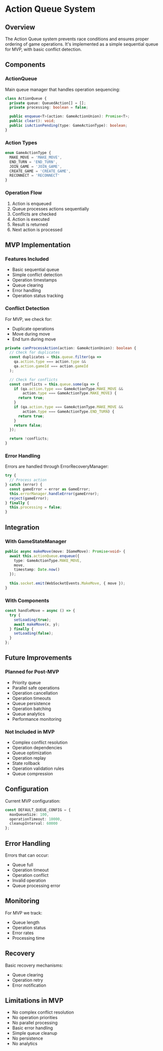 # Action Queue System

## Overview
The Action Queue system prevents race conditions and ensures proper ordering of game operations. It's implemented as a simple sequential queue for MVP, with basic conflict detection.

## Components

### ActionQueue
Main queue manager that handles operation sequencing:
```typescript
class ActionQueue {
  private queue: QueuedAction[] = [];
  private processing: boolean = false;

  public enqueue<T>(action: GameActionUnion): Promise<T>;
  public clear(): void;
  public isActionPending(type: GameActionType): boolean;
}
```

### Action Types
```typescript
enum GameActionType {
  MAKE_MOVE = 'MAKE_MOVE',
  END_TURN = 'END_TURN',
  JOIN_GAME = 'JOIN_GAME',
  CREATE_GAME = 'CREATE_GAME',
  RECONNECT = 'RECONNECT'
}
```

### Operation Flow
1. Action is enqueued
2. Queue processes actions sequentially
3. Conflicts are checked
4. Action is executed
5. Result is returned
6. Next action is processed

## MVP Implementation

### Features Included
- Basic sequential queue
- Simple conflict detection
- Operation timestamps
- Queue clearing
- Error handling
- Operation status tracking

### Conflict Detection
For MVP, we check for:
- Duplicate operations
- Move during move
- End turn during move

```typescript
private canProcessAction(action: GameActionUnion): boolean {
  // Check for duplicates
  const duplicates = this.queue.filter(qa => 
    qa.action.type === action.type &&
    qa.action.gameId === action.gameId
  );

  // Check for conflicts
  const conflicts = this.queue.some(qa => {
    if (qa.action.type === GameActionType.MAKE_MOVE && 
        action.type === GameActionType.MAKE_MOVE) {
      return true;
    }
    if (qa.action.type === GameActionType.MAKE_MOVE && 
        action.type === GameActionType.END_TURN) {
      return true;
    }
    return false;
  });

  return !conflicts;
}
```

### Error Handling
Errors are handled through ErrorRecoveryManager:
```typescript
try {
  // Process action
} catch (error) {
  const gameError = error as GameError;
  this.errorManager.handleError(gameError);
  reject(gameError);
} finally {
  this.processing = false;
}
```

## Integration

### With GameStateManager
```typescript
public async makeMove(move: IGameMove): Promise<void> {
  await this.actionQueue.enqueue({
    type: GameActionType.MAKE_MOVE,
    move,
    timestamp: Date.now()
  });
  
  this.socket.emit(WebSocketEvents.MakeMove, { move });
}
```

### With Components
```typescript
const handleMove = async () => {
  try {
    setLoading(true);
    await makeMove(x, y);
  } finally {
    setLoading(false);
  }
};
```

## Future Improvements

### Planned for Post-MVP
- Priority queue
- Parallel safe operations
- Operation cancellation
- Operation timeouts
- Queue persistence
- Operation batching
- Queue analytics
- Performance monitoring

### Not Included in MVP
- Complex conflict resolution
- Operation dependencies
- Queue optimization
- Operation replay
- State rollback
- Operation validation rules
- Queue compression

## Configuration
Current MVP configuration:
```typescript
const DEFAULT_QUEUE_CONFIG = {
  maxQueueSize: 100,
  operationTimeout: 10000,
  cleanupInterval: 60000
};
```

## Error Handling
Errors that can occur:
- Queue full
- Operation timeout
- Operation conflict
- Invalid operation
- Queue processing error

## Monitoring
For MVP we track:
- Queue length
- Operation status
- Error rates
- Processing time

## Recovery
Basic recovery mechanisms:
- Queue clearing
- Operation retry
- Error notification

## Limitations in MVP
- No complex conflict resolution
- No operation priorities
- No parallel processing
- Basic error handling
- Simple queue cleanup
- No persistence
- No analytics